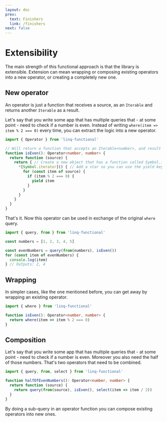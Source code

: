 ```yaml
---
layout: doc
prev:
  text: Finishers
  link: /finishers
next: false
---
```


# Extensibility

The main strength of this functional approach is that the library is extensible. Extension can mean wrapping or composing existing operators into a new operator, or creating a completely new one.

## New operator

An operator is just a function that receives a source, as an `Iterable` and returns another `Iterable` as a result.

Let's say that you write some app that has multiple queries that - at some point - need to check if a number is even. Instead of writing `where(item => item % 2 === 0)` every time, you can extract the logic into a new operator.

```ts
import { Operator } from 'linq-functional'

// Will return a function that accepts an Iterable<number>, and result in an Iterable<number>
function isEven(): Operator<number, number> {
  return function (source) {
    return { // Create a new object that has a function called Symbol.iterator, so it implements the `Iterable` interface.
      *[Symbol.iterator]() { // Add a star so you can use the yield keyword
        for (const item of source) {
          if (item % 2 === 0) {
            yield item
          }
        }
      }
    }
  }
}
```

That's it. Now this operator can be used in exchange of the original `where` query.

```ts
import { query, from } from 'linq-functional'

const numbers = [1, 2, 3, 4, 5]

const evenNumbers = query(from(numbers), isEven())
for (const item of evenNumbers) {
  console.log(item)
} // Outputs: 2, 4
```

## Wrapping

In simpler cases, like the one mentioned before, you can get away by wrapping an existing operator.

```ts
import { where } from 'linq-functional'

function isEven(): Operator<number, number> {
  return where(item => item % 2 === 0)
}
```

## Composition

Let's say that you write some app that has multiple queries that - at some point - need to check if a number is even. Moreover you also need the half of those numbers. That's two operators that need to be combined.

```ts
import { query, from, select } from 'linq-functional'

function halfOfEvenNumbers(): Operator<number, number> {
  return function (source) {
    return query(from(source), isEven(), select(item => item / 2))
  }
}
```

By doing a sub-query in an operator function you can compose existing operators into new ones.
